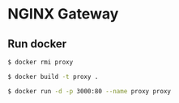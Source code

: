 # NGINX Gateway

## Run docker

```sh
$ docker rmi proxy

$ docker build -t proxy .

$ docker run -d -p 3000:80 --name proxy proxy
```
